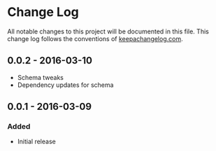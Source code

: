 # Change Log
All notable changes to this project will be documented in this file. This change log follows the conventions of [keepachangelog.com](http://keepachangelog.com/).

## 0.0.2 - 2016-03-10

- Schema tweaks
- Dependency updates for schema

## 0.0.1 - 2016-03-09

### Added

- Initial release

[0.1.1]: https://github.com/ymilky/franzy-common/compare/0.0.1...0.0.1
